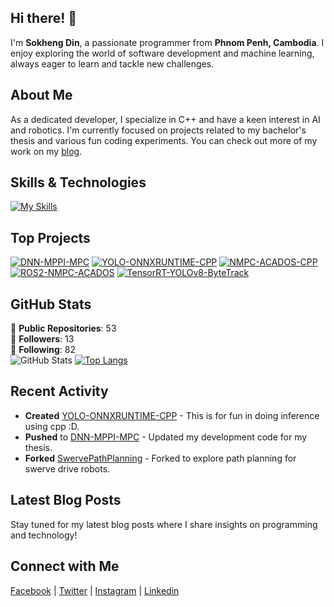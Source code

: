 ## Hi there! 👋

I'm **Sokheng Din**, a passionate programmer from **Phnom Penh, Cambodia**. I enjoy exploring the world of software development and machine learning, always eager to learn and tackle new challenges.

## About Me

As a dedicated developer, I specialize in C++ and have a keen interest in AI and robotics. I'm currently focused on projects related to my bachelor's thesis and various fun coding experiments. You can check out more of my work on my [blog](https://sokhengdin.github.io).

## Skills & Technologies

[![My Skills](https://skillicons.dev/icons?i=pytorch,linux,ros,tensorflow,c,cpp,rust,fastapi,js,py,opencv,postgres,vim,neovim,docker,anaconda,bash&perline=8)](https://skillicons.dev)

## Top Projects

[![DNN-MPPI-MPC](https://github-readme-stats.vercel.app/api/pin/?username=SokhengDin&repo=DNN-MPPI-MPC&theme=dark)](https://github.com/SokhengDin/DNN-MPPI-MPC)
[![YOLO-ONNXRUNTIME-CPP](https://github-readme-stats.vercel.app/api/pin/?username=SokhengDin&repo=YOLO-ONNXRUNTIME-CPP&theme=dark)](https://github.com/SokhengDin/YOLO-ONNXRUNTIME-CPP)
[![NMPC-ACADOS-CPP](https://github-readme-stats.vercel.app/api/pin/?username=SokhengDin&repo=NMPC-ACADOS-CPP&theme=dark)](https://github.com/SokhengDin/NMPC-ACADOS-CPP)
[![ROS2-NMPC-ACADOS](https://github-readme-stats.vercel.app/api/pin/?username=SokhengDin&repo=ROS2-NMPC-ACADOS&theme=dark)](https://github.com/SokhengDin/ROS2-NMPC-ACADOS)
[![TensorRT-YOLOv8-ByteTrack](https://github-readme-stats.vercel.app/api/pin/?username=SokhengDin&repo=TensorRT-YOLOv8-ByteTrack&theme=dark)](https://github.com/SokhengDin/TensorRT-YOLOv8-ByteTrack)


## GitHub Stats
🌟 **Public Repositories**: 53  
👥 **Followers**: 13  
👤 **Following**: 82  
![GitHub Stats](https://github-readme-stats.vercel.app/api?username=SokhengDin&show_icons=true&hide_title=true&count_private=true&theme=radical)
[![Top Langs](https://github-readme-stats.vercel.app/api/top-langs/?username=SokhengDin&layout=compact&theme=dark)](https://github.com/anuraghazra/github-readme-stats)

## Recent Activity

- **Created** [YOLO-ONNXRUNTIME-CPP](https://github.com/SokhengDin/YOLO-ONNXRUNTIME-CPP) - This is for fun in doing inference using cpp :D.  
- **Pushed** to [DNN-MPPI-MPC](https://github.com/SokhengDin/DNN-MPPI-MPC) - Updated my development code for my thesis.  
- **Forked** [SwervePathPlanning](https://github.com/A05annex/SwervePathPlanning) - Forked to explore path planning for swerve drive robots.

## Latest Blog Posts

Stay tuned for my latest blog posts where I share insights on programming and technology!

## Connect with Me

<a href="https://www.facebook.com/sokheng.din.10/" target="_blank" rel="noopener noreferrer"><Icon /> Facebook</a> | <a href="https://twitter.com/Sokheng06" target="_blank" rel="noopener noreferrer"><Icon /> Twitter</a> | <a href="https://www.instagram.com/sokheng_din/" target="_blank" rel="noopener noreferrer"><Icon /> Instagram</a> | <a href="https://www.linkedin.com/in/din-sokheng-b6baa821a/" target="_blank" rel="noopener noreferrer"><Icon /> Linkedin</a>

